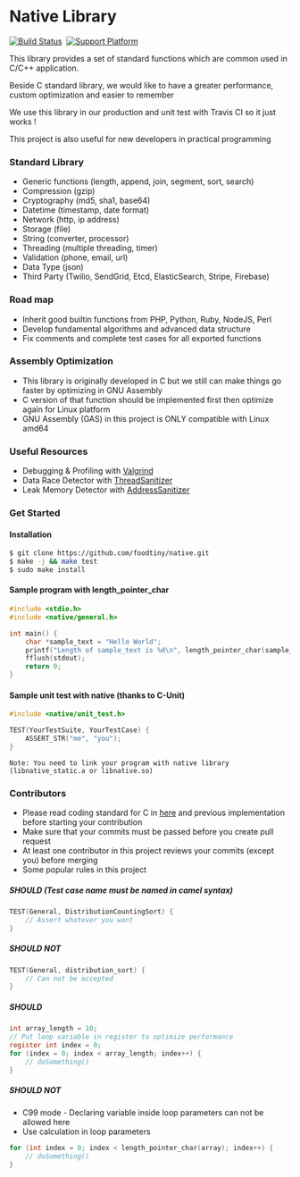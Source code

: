 # Native Library

[![Build Status](https://travis-ci.com/foodtiny/native.svg?token=p64HTBqDyw43Lh5iDLxP&branch=master)](https://travis-ci.com/foodtiny/native)
&nbsp;[![Support Platform](https://img.shields.io/badge/platform-linux%20%7C%20osx-blue.svg)]()

This library provides a set of standard functions which are common used in C/C++ application.

Beside C standard library, we would like to have a greater performance, custom optimization and easier to remember

We use this library in our production and unit test with Travis CI so it just works !

This project is also useful for new developers in practical programming

### Standard Library
- Generic functions (length, append, join, segment, sort, search)
- Compression (gzip)
- Cryptography (md5, sha1, base64)
- Datetime (timestamp, date format)
- Network (http, ip address)
- Storage (file)
- String (converter, processor)
- Threading (multiple threading, timer)
- Validation (phone, email, url)
- Data Type (json)
- Third Party (Twilio, SendGrid, Etcd, ElasticSearch, Stripe, Firebase)

### Road map
- Inherit good builtin functions from PHP, Python, Ruby, NodeJS, Perl
- Develop fundamental algorithms and advanced data structure
- Fix comments and complete test cases for all exported functions

### Assembly Optimization
- This library is originally developed in C but we still can make things go faster by optimizing in GNU Assembly
- C version of that function should be implemented first then optimize again for Linux platform
- GNU Assembly (GAS) in this project is ONLY compatible with Linux amd64

### Useful Resources
- Debugging & Profiling with [Valgrind](http://valgrind.org/)
- Data Race Detector with [ThreadSanitizer](https://clang.llvm.org/docs/ThreadSanitizer.html)
- Leak Memory Detector with [AddressSanitizer](https://github.com/google/sanitizers/wiki/AddressSanitizer)

### Get Started

#### Installation
```bash
$ git clone https://github.com/foodtiny/native.git
$ make -j && make test
$ sudo make install
```

#### Sample program with length_pointer_char
```c
#include <stdio.h>
#include <native/general.h>

int main() {
    char *sample_text = "Hello World";
    printf("Length of sample_text is %d\n", length_pointer_char(sample_text));
    fflush(stdout);
    return 0;
}
```

#### Sample unit test with native (thanks to C-Unit)
```c
#include <native/unit_test.h>

TEST(YourTestSuite, YourTestCase) {
    ASSERT_STR("me", "you");
}
```
```
Note: You need to link your program with native library (libnative_static.a or libnative.so)
```
### Contributors
- Please read coding standard for C in [here](https://www.gnu.org/prep/standards/html_node/Writing-C.html) and previous implementation before starting your contribution
- Make sure that your commits must be passed before you create pull request
- At least one contributor in this project reviews your commits (except you) before merging
- Some popular rules in this project

##### SHOULD (Test case name must be named in camel syntax)
```c
TEST(General, DistributionCountingSort) {
    // Assert whatever you want
}
```

##### SHOULD NOT
```c
TEST(General, distribution_sort) {
    // Can not be accepted
}
```

##### SHOULD
```c
int array_length = 10;
// Put loop variable in register to optimize performance
register int index = 0;
for (index = 0; index < array_length; index++) {
    // doSomething()
}
```

##### SHOULD NOT
- C99 mode - Declaring variable inside loop parameters can not be allowed here
- Use calculation in loop parameters
```c
for (int index = 0; index < length_pointer_char(array); index++) {
    // doSomething()
}
```
